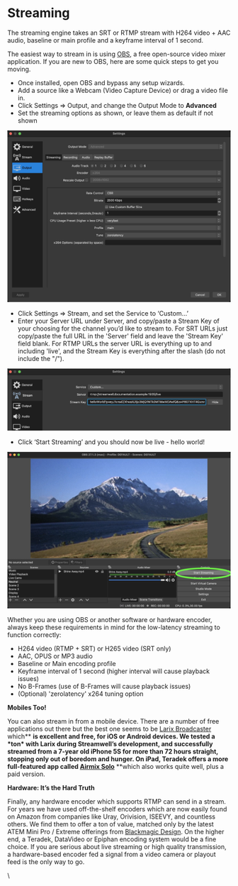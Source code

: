 # Streaming

The streaming engine takes an SRT or RTMP stream with H264 video + AAC audio, baseline or main profile and a keyframe interval of 1 second.

The easiest way to stream in is using [OBS](http://obsproject.com), a free open-source video mixer application. If you are new to OBS, here are some quick steps to get you moving.

* Once installed, open OBS and bypass any setup wizards.
* Add a source like a Webcam (Video Capture Device) or drag a video file in.
* Click Settings => Output, and change the Output Mode to **Advanced**
* Set the streaming options as shown, or leave them as default if not shown

![](<../../.gitbook/assets/Screen Shot 2021-10-28 at 10.58.38 AM.jpg>)

* Click Settings => Stream, and set the Service to ‘Custom…’
* Enter your Server URL under Server, and copy/paste a Stream Key of your choosing for the channel you’d like to stream to. For SRT URLs just copy/paste the full URL in the 'Server' field and leave the 'Stream Key' field blank. For RTMP URLs the server URL is everything up to and including 'live', and the Stream Key is everything after the slash (do not include the "/").

![In general, you should use SRT URLs wherever possible as they are encrypted, whereas RTMP is a more compatible but unencrypted protocol.](<../../.gitbook/assets/Screen Shot 2021-10-28 at 11.07.38 AM.jpg>)

* Click ‘Start Streaming’ and you should now be live - hello world!

![What a lovely mountain view!](<../../.gitbook/assets/Screen Shot 2021-10-28 at 11.10.49 AM.jpg>)



Whether you are using OBS or another software or hardware encoder, always keep these requirements in mind for the low-latency streaming to function correctly:

* H264 video (RTMP + SRT) or H265 video (SRT only)
* AAC, OPUS or MP3 audio
* Baseline or Main encoding profile
* Keyframe interval of 1 second (higher interval will cause playback issues)
* No B-Frames (use of B-Frames will cause playback issues)
* (Optional) 'zerolatency' x264 tuning option

**Mobiles Too!**

You can also stream in from a mobile device. There are a number of free applications out there but the best one seems to be [Larix Broadcaster ](https://softvelum.com/larix/)which** **is excellent and free, for iOS or Android devices. We tested a \*ton\* with Larix during Streamwell’s development, and successfully streamed from a 7-year old iPhone 5S for more than 72 hours straight, stopping only out of boredom and hunger. On iPad, Teradek offers a more full-featured app called [Airmix Solo](https://apps.apple.com/us/app/airmix-solo/id1051147032)** **which also works quite well, plus a paid version.

**Hardware: It’s the Hard Truth**

Finally, any hardware encoder which supports RTMP can send in a stream. For years we have used off-the-shelf encoders which are now easily found on Amazon from companies like Uray, Orivision, ISEEVY, and countless others. We find them to offer a ton of value, matched only by the latest ATEM Mini Pro / Extreme offerings from [Blackmagic Design](https://www.blackmagicdesign.com/products/atemmini). On the higher end, a Teradek, DataVideo or Epiphan encoding system would be a fine choice. If you are serious about live streaming or high quality transmission, a hardware-based encoder fed a signal from a video camera or playout feed is the only way to go.

\
